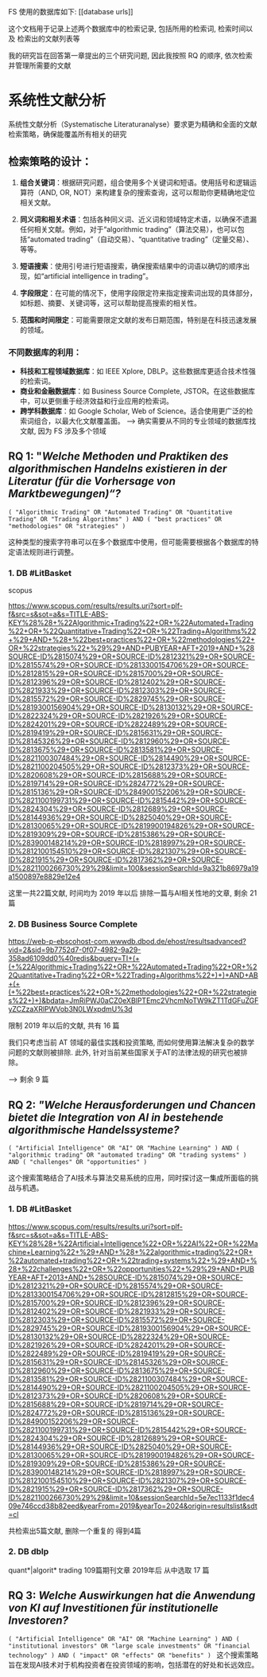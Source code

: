 FS 使用的数据库如下:
[[database urls]]

这个文档用于记录上述两个数据库中的检索记录, 包括所用的检索词, 检索时间以及 检索出的文献列表等

我的研究旨在回答第一章提出的三个研究问题, 因此我按照 RQ 的顺序, 依次检索并管理所需要的文献

# 系统性文献分析

系统性文献分析（Systematische Literaturanalyse）要求更为精确和全面的文献检索策略，确保能覆盖所有相关的研究

## 检索策略的设计：

1. **组合关键词**：根据研究问题，组合使用多个关键词和短语。使用括号和逻辑运算符（AND, OR, NOT）来构建复杂的搜索查询，这可以帮助你更精确地定位相关文献。
    
2. **同义词和相关术语**：包括各种同义词、近义词和领域特定术语，以确保不遗漏任何相关文献。例如，对于“algorithmic trading”（算法交易），也可以包括“automated trading”（自动交易）、“quantitative trading”（定量交易）、等等。
    
3. **短语搜索**：使用引号进行短语搜索，确保搜索结果中的词语以确切的顺序出现，如“artificial intelligence in trading”。
    
4. **字段限定**：在可能的情况下，使用字段限定符来指定搜索词出现的具体部分，如标题、摘要、关键词等，这可以帮助提高搜索的相关性。
    
5. **范围和时间限定**：可能需要限定文献的发布日期范围，特别是在科技迅速发展的领域。

### 不同数据库的利用：

- **科技和工程领域数据库**：如 IEEE Xplore, DBLP。这些数据库更适合技术性强的检索词。
- **商业和金融数据库**：如 Business Source Complete, JSTOR。在这些数据库中，可以更侧重于经济效益和行业应用的检索词。
- **跨学科数据库**：如 Google Scholar, Web of Science。适合使用更广泛的检索词组合，以最大化文献覆盖面。
--> 确实需要从不同的专业领域的数据库找文献, 因为 FS 涉及多个领域


## RQ 1: "*Welche Methoden und Praktiken des algorithmischen Handelns existieren in der Literatur (für die Vorhersage von Marktbewegungen)“?*

`( "Algorithmic Trading" OR "Automated Trading" OR "Quantitative Trading" OR "Trading Algorithms" ) AND ( "best practices" OR "methodologies" OR "strategies" )`

这种类型的搜索字符串可以在多个数据库中使用，但可能需要根据各个数据库的特定语法规则进行调整。

### 1. DB #LitBasket 
scopus

https://www.scopus.com/results/results.uri?sort=plf-f&src=s&sot=a&s=TITLE-ABS-KEY%28%28+%22Algorithmic+Trading%22+OR+%22Automated+Trading%22+OR+%22Quantitative+Trading%22+OR+%22Trading+Algorithms%22+%29+AND+%28+%22best+practices%22+OR+%22methodologies%22+OR+%22strategies%22+%29%29+AND+PUBYEAR+AFT+2019+AND+%28SOURCE-ID%2815074%29+OR+SOURCE-ID%2812321%29+OR+SOURCE-ID%2815574%29+OR+SOURCE-ID%2813300154706%29+OR+SOURCE-ID%2812815%29+OR+SOURCE-ID%2815700%29+OR+SOURCE-ID%2812396%29+OR+SOURCE-ID%2812402%29+OR+SOURCE-ID%2821933%29+OR+SOURCE-ID%2812303%29+OR+SOURCE-ID%2815572%29+OR+SOURCE-ID%2829745%29+OR+SOURCE-ID%2819300156904%29+OR+SOURCE-ID%28130132%29+OR+SOURCE-ID%2822324%29+OR+SOURCE-ID%2821926%29+OR+SOURCE-ID%2824201%29+OR+SOURCE-ID%2822489%29+OR+SOURCE-ID%2819419%29+OR+SOURCE-ID%2815631%29+OR+SOURCE-ID%28145326%29+OR+SOURCE-ID%2812960%29+OR+SOURCE-ID%2813675%29+OR+SOURCE-ID%2813581%29+OR+SOURCE-ID%2821100307484%29+OR+SOURCE-ID%2814490%29+OR+SOURCE-ID%2821100204505%29+OR+SOURCE-ID%2812373%29+OR+SOURCE-ID%2820608%29+OR+SOURCE-ID%2815688%29+OR+SOURCE-ID%2819714%29+OR+SOURCE-ID%2824772%29+OR+SOURCE-ID%2815136%29+OR+SOURCE-ID%284900152206%29+OR+SOURCE-ID%2821100199731%29+OR+SOURCE-ID%2815442%29+OR+SOURCE-ID%2824304%29+OR+SOURCE-ID%2812689%29+OR+SOURCE-ID%28144936%29+OR+SOURCE-ID%2825040%29+OR+SOURCE-ID%28130065%29+OR+SOURCE-ID%2819900194826%29+OR+SOURCE-ID%2819309%29+OR+SOURCE-ID%2815386%29+OR+SOURCE-ID%283900148214%29+OR+SOURCE-ID%2818997%29+OR+SOURCE-ID%2812100154510%29+OR+SOURCE-ID%2821307%29+OR+SOURCE-ID%2821915%29+OR+SOURCE-ID%2817362%29+OR+SOURCE-ID%2821100266730%29%29&limit=100&sessionSearchId=9a321b86979a19a1500897e8829e12e4

这里一共22篇文献, 时间均为 2019 年以后
排除一篇与AI相关性地的文章, 剩余 21 篇
### 2. DB Business Source Complete

https://web-p-ebscohost-com.wwwdb.dbod.de/ehost/resultsadvanced?vid=2&sid=9b7752d7-0f07-4982-9a29-358ad6109dd0%40redis&bquery=TI+(+(+%22Algorithmic+Trading%22+OR+%22Automated+Trading%22+OR+%22Quantitative+Trading%22+OR+%22Trading+Algorithms%22+)+)+AND+AB+(+(+%22best+practices%22+OR+%22methodologies%22+OR+%22strategies%22+)+)&bdata=JmRiPWJ0aCZ0eXBlPTEmc2VhcmNoTW9kZT1TdGFuZGFyZCZzaXRlPWVob3N0LWxpdmU%3d

限制 2019 年以后的文献, 共有 16 篇

我们只考虑当前 AT 领域的最佳实践和投资策略, 而如何使用算法解决复杂的数学问题的文献则被排除. 此外, 针对当前某些国家关于AT的法律法规的研究也被排除。

--> 剩余 9 篇


## RQ 2:  *"Welche Herausforderungen und Chancen bietet die Integration von AI in bestehende algorithmische Handelssysteme?*

`( "Artificial Intelligence" OR "AI" OR "Machine Learning" ) AND ( "algorithmic trading" OR "automated trading" OR "trading systems" ) AND ( "challenges" OR "opportunities" )`

这个搜索策略结合了AI技术与算法交易系统的应用，同时探讨这一集成所面临的挑战与机遇。

### 1. DB #LitBasket  
https://www.scopus.com/results/results.uri?sort=plf-f&src=s&sot=a&s=TITLE-ABS-KEY%28%28+%22Artificial+Intelligence%22+OR+%22AI%22+OR+%22Machine+Learning%22+%29+AND+%28+%22algorithmic+trading%22+OR+%22automated+trading%22+OR+%22trading+systems%22+%29+AND+%28+%22challenges%22+OR+%22opportunities%22+%29%29+AND+PUBYEAR+AFT+2013+AND+%28SOURCE-ID%2815074%29+OR+SOURCE-ID%2812321%29+OR+SOURCE-ID%2815574%29+OR+SOURCE-ID%2813300154706%29+OR+SOURCE-ID%2812815%29+OR+SOURCE-ID%2815700%29+OR+SOURCE-ID%2812396%29+OR+SOURCE-ID%2812402%29+OR+SOURCE-ID%2821933%29+OR+SOURCE-ID%2812303%29+OR+SOURCE-ID%2815572%29+OR+SOURCE-ID%2829745%29+OR+SOURCE-ID%2819300156904%29+OR+SOURCE-ID%28130132%29+OR+SOURCE-ID%2822324%29+OR+SOURCE-ID%2821926%29+OR+SOURCE-ID%2824201%29+OR+SOURCE-ID%2822489%29+OR+SOURCE-ID%2819419%29+OR+SOURCE-ID%2815631%29+OR+SOURCE-ID%28145326%29+OR+SOURCE-ID%2812960%29+OR+SOURCE-ID%2813675%29+OR+SOURCE-ID%2813581%29+OR+SOURCE-ID%2821100307484%29+OR+SOURCE-ID%2814490%29+OR+SOURCE-ID%2821100204505%29+OR+SOURCE-ID%2812373%29+OR+SOURCE-ID%2820608%29+OR+SOURCE-ID%2815688%29+OR+SOURCE-ID%2819714%29+OR+SOURCE-ID%2824772%29+OR+SOURCE-ID%2815136%29+OR+SOURCE-ID%284900152206%29+OR+SOURCE-ID%2821100199731%29+OR+SOURCE-ID%2815442%29+OR+SOURCE-ID%2824304%29+OR+SOURCE-ID%2812689%29+OR+SOURCE-ID%28144936%29+OR+SOURCE-ID%2825040%29+OR+SOURCE-ID%28130065%29+OR+SOURCE-ID%2819900194826%29+OR+SOURCE-ID%2819309%29+OR+SOURCE-ID%2815386%29+OR+SOURCE-ID%283900148214%29+OR+SOURCE-ID%2818997%29+OR+SOURCE-ID%2812100154510%29+OR+SOURCE-ID%2821307%29+OR+SOURCE-ID%2821915%29+OR+SOURCE-ID%2817362%29+OR+SOURCE-ID%2821100266730%29%29&limit=10&sessionSearchId=5e7ec1133f1dec409e746ccd38b82eed&yearFrom=2019&yearTo=2024&origin=resultslist&sdt=cl

共检索出5篇文献, 删除一个重复的
得到4篇

### 2. DB dblp
quant*|algorit* trading 
109篇期刊文章 2019年后
从中选取 17 篇


## RQ 3: *Welche Auswirkungen hat die Anwendung von KI auf Investitionen für institutionelle Investoren?*

`( "Artificial Intelligence" OR "AI" OR "Machine Learning" ) AND ( "institutional investors" OR "large scale investments" OR "financial technology" ) AND ( "impact" OR "effects" OR "benefits" )
`
这个搜索策略旨在发现AI技术对于机构投资者在投资领域的影响，包括潜在的好处和长远效应。




